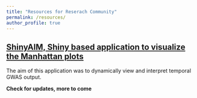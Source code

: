 ```yaml
---
title: "Resources for Reserach Community"
permalink: /resources/
author_profile: true
---
```


## [ShinyAIM, Shiny based application to visualize the Manhattan plots](http://whussain2.github.io/resources/shinyaim)

The aim of this application was to dynamically view and interpret temporal GWAS output.


**Check for updates, more to come**
